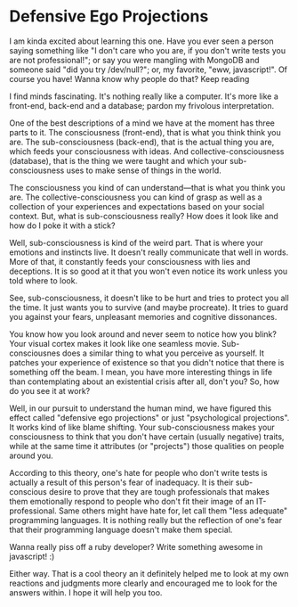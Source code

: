 # Defensive Ego Projections

I am kinda excited about learning this one. Have you ever seen a person saying
something like "I don't care who you are, if you don't write tests you are not
professional!"; or say you were mangling with MongoDB and someone said "did you
try /dev/null?"; or, my favorite, "eww, javascript!". Of course you have! Wanna
know why people do that? Keep reading

I find minds fascinating. It's nothing really like a computer. It's more like
a front-end, back-end and a database; pardon my frivolous interpretation.

One of the best descriptions of a mind we have at the moment has three parts to
it. The consciousness (front-end), that is what you think think you are. The
sub-consciousness (back-end), that is the actual thing you are, which feeds your
consciousness with ideas. And collective-consciousness (database), that is the
thing we were taught and which your sub-consciousness uses to make sense of
things in the world.

The consciousness you kind of can understand—that is what you think you are. The
collective-consciousness you can kind of grasp as well as a collection of your
experiences and expectations based on your social context. But, what is
sub-consciousness really? How does it look like and how do I poke it with a stick?

Well, sub-consciousness is kind of the weird part. That is where your emotions
and instincts live. It doesn't really communicate that well in words. More of
that, it constantly feeds your consciousness with lies and deceptions. It is so
good at it that you won't even notice its work unless you told where to look.

See, sub-consciousness, it doesn't like to be hurt and tries to protect you all
the time. It just wants you to survive (and maybe procreate). It tries to guard
you against your fears, unpleasant memories and cognitive dissonances.

You know how you look around and never seem to notice how you blink? Your visual
cortex makes it look like one seamless movie. Sub-consciousnes does a similar
thing to what you perceive as yourself. It patches your experience of existence
so that you didn't notice that there is something off the beam. I mean, you have
more interesting things in life than contemplating about an existential crisis
after all, don't you? So, how do you see it at work?

Well, in our pursuit to understand the human mind, we have figured this effect
called "defensive ego projections" or just "psychological projections". It works
kind of like blame shifting. Your sub-consciousness makes your consciousness
to think that you don't have certain (usually negative) traits, while at the
same time it attributes (or "projects") those qualities on people around you.

According to this theory, one's hate for people who don't write tests is actually
a result of this person's fear of inadequacy. It is their sub-conscious desire
to prove that they are tough professionals that makes them emotionally respond
to people who don't fit their image of an IT-professional. Same others might
have hate for, let call them "less adequate" programming languages. It is nothing
really but the reflection of one's fear that their programming language doesn't
make them special.

Wanna really piss off a ruby developer? Write something awesome in javascript! :)

Either way. That is a cool theory an it definitely helped me to look at my own
reactions and judgments more clearly and encouraged me to look for the answers
within. I hope it will help you too.
